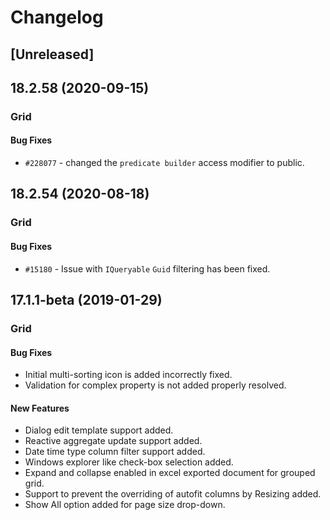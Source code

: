 # Changelog

## [Unreleased]

## 18.2.58 (2020-09-15)

### Grid

#### Bug Fixes

- `#228077` - changed the `predicate builder` access modifier to public.

## 18.2.54 (2020-08-18)

### Grid

#### Bug Fixes

- `#15180` - Issue with `IQueryable` `Guid` filtering has been fixed.

## 17.1.1-beta (2019-01-29)

### Grid

#### Bug Fixes

- Initial multi-sorting icon is added incorrectly fixed.
- Validation for complex property is not added properly resolved.

#### New Features

- Dialog edit template support added.
- Reactive aggregate update support added.
- Date time type column filter support added.
- Windows explorer like check-box selection added.
- Expand and collapse enabled in excel exported document for grouped grid.
- Support to prevent the overriding of autofit columns by Resizing added.
- Show All option added for page size drop-down.
